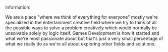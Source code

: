 Information:

We are a place "where we think of everything for everyone" mostly we're specialized in the entertainment creative field where we try to think of all the possible ways to solve a problem creatively which would normally be unsolvable solely by logic itself. Games Development is how it started and what we're most passionate about but that's just a very small percentage of what we really do as we're all about exploring other fields and solutions.
